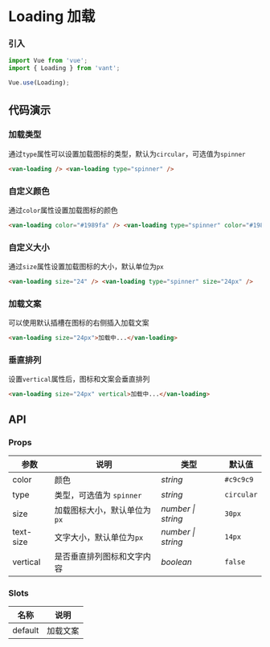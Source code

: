 # Loading 加载

### 引入

```js
import Vue from 'vue';
import { Loading } from 'vant';

Vue.use(Loading);
```

## 代码演示

### 加载类型

通过`type`属性可以设置加载图标的类型，默认为`circular`，可选值为`spinner`

```html
<van-loading /> <van-loading type="spinner" />
```

### 自定义颜色

通过`color`属性设置加载图标的颜色

```html
<van-loading color="#1989fa" /> <van-loading type="spinner" color="#1989fa" />
```

### 自定义大小

通过`size`属性设置加载图标的大小，默认单位为`px`

```html
<van-loading size="24" /> <van-loading type="spinner" size="24px" />
```

### 加载文案

可以使用默认插槽在图标的右侧插入加载文案

```html
<van-loading size="24px">加载中...</van-loading>
```

### 垂直排列

设置`vertical`属性后，图标和文案会垂直排列

```html
<van-loading size="24px" vertical>加载中...</van-loading>
```

## API

### Props

| 参数      | 说明                         | 类型               | 默认值     |
| --------- | ---------------------------- | ------------------ | ---------- |
| color     | 颜色                         | _string_           | `#c9c9c9`  |
| type      | 类型，可选值为 `spinner`     | _string_           | `circular` |
| size      | 加载图标大小，默认单位为`px` | _number \| string_ | `30px`     |
| text-size | 文字大小，默认单位为`px`     | _number \| string_ | `14px`     |
| vertical  | 是否垂直排列图标和文字内容   | _boolean_          | `false`    |

### Slots

| 名称    | 说明     |
| ------- | -------- |
| default | 加载文案 |
